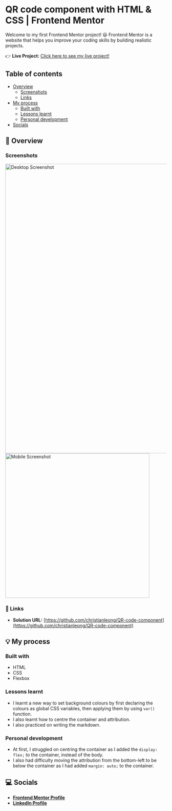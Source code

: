 # QR code component with HTML & CSS | Frontend Mentor
Welcome to my first Frontend Mentor project! :smiley: Frontend Mentor is a website that helps you improve your coding skills by building realistic projects.

:point_right: **Live Project:** [Click here to see my live project!](https://christianleong.github.io/QR-code-component/)

## Table of contents
- [Overview](#page_facing_up-overview)
  - [Screenshots](#screenshots)
  - [Links](#link-links)
- [My process](#bulb-my-process)
  - [Built with](#built-with)
  - [Lessons learnt](#lessons-learnt)
  - [Personal development](#personal-development)
- [Socials](#computer-socials)

## :page_facing_up: Overview
### Screenshots
<img src="/Screenshots/Screenshot%202024-01-21%20at%205.39.54 pm.png" alt="Desktop Screenshot" style="width:900px;"/>
<br>
<img src="/Screenshots/Screenshot%202024-01-21%20at%205.40.07 pm.png" alt="Mobile Screenshot" style="width:450px;"/>

### :link: Links
- **Solution URL:** [https://github.com/christianleong/QR-code-component](https://github.com/christianleong/QR-code-component)

## :bulb: My process
### Built with
- HTML
- CSS
- Flexbox
### Lessons learnt
- I learnt a new way to set background colours by first declaring the colours as global CSS variables, then applying them by using `var()` function.
- I also learnt how to centre the container and attribution.
- I also practiced on writing the markdown.
### Personal development
- At first, I struggled on centring the container as I added the `display: flex;` to the container, instead of the body.
- I also had difficulty moving the attribution from the bottom-left to be below the container as I had added `margin: auto;` to the container.

## :computer: Socials
- **[Frontend Mentor Profile](https://www.frontendmentor.io/profile/christianleong)**
- **[LinkedIn Profile](https://www.linkedin.com/in/christianleong/)**
